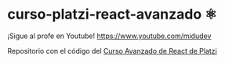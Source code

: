 # curso-platzi-react-avanzado ⚛️

¡Sigue al profe en Youtube! https://www.youtube.com/midudev

Repositorio con el código del [Curso Avanzado de React de Platzi](https://platzi.com/cursos/react-avanzado/)

